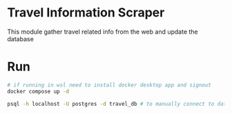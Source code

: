 # Travel Information Scraper
This module gather travel related info from the web and update the database


# Run 

```sh
# if running in wsl need to install docker desktop app and signout
docker compose up -d

psql -h localhost -U postgres -d travel_db # to manually connect to database
```

